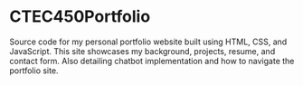 # CTEC450Portfolio
Source code for my personal portfolio website built using HTML, CSS, and JavaScript. This site showcases my background, projects, resume, and contact form. Also detailing chatbot implementation and how to navigate the portfolio site.
